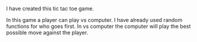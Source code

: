 I have created this tic tac toe game.

In this game a player can play vs computer. I have already used random functions for who goes first. In vs computer the computer will play the best possible move against the player.
